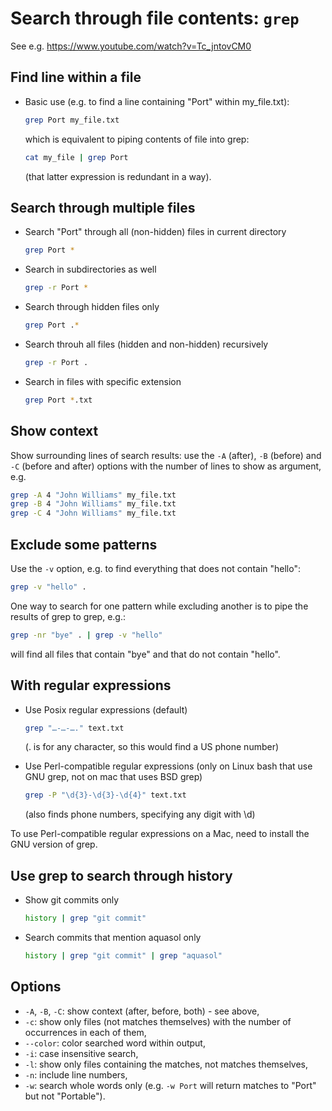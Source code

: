# Search through file contents: `grep`

See e.g. https://www.youtube.com/watch?v=Tc_jntovCM0


## Find line within a file

- Basic use (e.g. to find a line containing "Port" within my_file.txt):
    ```bash
    grep Port my_file.txt
    ```
    which is equivalent to piping contents of file into grep:
    ```bash
    cat my_file | grep Port
    ```
    (that latter expression is redundant in a way).


## Search through multiple files

- Search "Port" through all (non-hidden) files in current directory
    ```bash
    grep Port *
    ```

- Search in subdirectories as well
    ```bash
    grep -r Port *
    ```

- Search through hidden files only
    ```bash
    grep Port .*
    ```

- Search throuh all files (hidden and non-hidden) recursively
    ```bash
    grep -r Port .
    ```

- Search in files with specific extension
    ```bash
    grep Port *.txt
    ```

## Show context

Show surrounding lines of search results: use the `-A` (after), `-B` (before) and `-C` (before and after) options with the number of lines to show as argument, e.g.
```bash
grep -A 4 "John Williams" my_file.txt
grep -B 4 "John Williams" my_file.txt
grep -C 4 "John Williams" my_file.txt
```

## Exclude some patterns

Use the `-v` option, e.g. to find everything that does not contain "hello":
```bash
grep -v "hello" .
```

One way to search for one pattern while excluding another is to pipe the results of grep to grep, e.g.:
```bash
grep -nr "bye" . | grep -v "hello" 
```
will find all files that contain "bye" and that do not contain "hello".


## With regular expressions

- Use Posix regular expressions (default)
    ```bash
    grep "…-…-…." text.txt
    ```
    (. is for any character, so this would find a US phone number)

- Use Perl-compatible regular expressions (only on Linux bash that use GNU grep, not on mac that uses BSD grep)
    ```bash
    grep -P "\d{3}-\d{3}-\d{4}" text.txt
    ```
    (also finds phone numbers, specifying any digit with \d)

To use Perl-compatible regular expressions on a Mac, need to install the GNU version of grep.


## Use grep to search through history

- Show git commits only
    ```bash
    history | grep "git commit"
    ```

- Search commits that mention aquasol only
    ```bash
    history | grep "git commit" | grep "aquasol"
    ```


## Options

- `-A`, `-B`, `-C`: show context (after, before, both) - see above,
- `-c`: show only files (not matches themselves) with the number of occurrences in each of them,
- `--color`: color searched word within output,
- `-i`: case insensitive search,
- `-l`: show only files containing the matches, not matches themselves,
- `-n`: include line numbers,
- `-w`: search whole words only (e.g. `-w Port` will return matches to "Port" but not "Portable").
